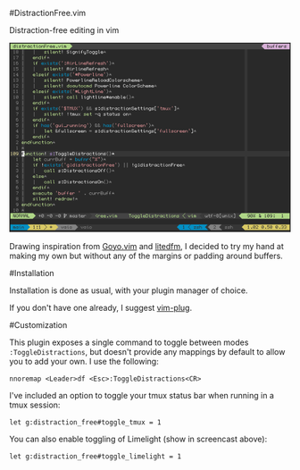 #DistractionFree.vim

Distraction-free editing in vim

![screenshot](https://raw.githubusercontent.com/DanielFGray/DistractionFree.vim/master/screencast.gif)

Drawing inspiration from [Goyo.vim](https://github.com/junegunn/goyo.vim) and [litedfm](https://github.com/bilalq/lite-dfm), I decided to try my hand at making my own but without any of the margins or padding around buffers.

#Installation

Installation is done as usual, with your plugin manager of choice.

If you don't have one already, I suggest [vim-plug](https://github.com/junegunn/vim-plug).

#Customization

This plugin exposes a single command to toggle between modes `:ToggleDistractions`, but doesn't provide any mappings by default to allow you to add your own. I use the following:

    nnoremap <Leader>df <Esc>:ToggleDistractions<CR>

I've included an option to toggle your tmux status bar when running in a tmux session:

    let g:distraction_free#toggle_tmux = 1

You can also enable toggling of Limelight (show in screencast above):

    let g:distraction_free#toggle_limelight = 1
